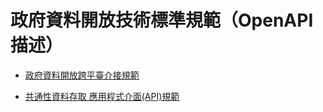 # 政府資料開放技術標準規範（OpenAPI 描述）

* [政府資料開放跨平臺介接規範](http://rebilly.github.io/ReDoc/?url=https%3A%2F%2Fraw.githubusercontent.com%2FPDIS%2Fswagger_file%2Fmaster%2F%E6%94%BF%E5%BA%9C%E8%B3%87%E6%96%99%E9%96%8B%E6%94%BE%E8%B7%A8%E5%B9%B3%E8%87%BA%E4%BB%8B%E6%8E%A5%E8%A6%8F%E7%AF%84.yaml)

* [共通性資料存取 應用程式介面(API)規範](http://rebilly.github.io/ReDoc/?url=https://raw.githubusercontent.com/PDIS/swagger_file/master/%E5%85%B1%E9%80%9A%E6%80%A7%E8%B3%87%E6%96%99%E5%AD%98%E5%8F%96%20%E6%87%89%E7%94%A8%E7%A8%8B%E5%BC%8F%E4%BB%8B%E9%9D%A2%28API%29%E8%A6%8F%E7%AF%84.yaml)

